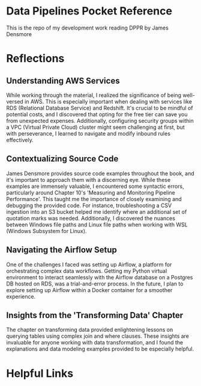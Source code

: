 # Data Pipelines Pocket Reference
This is the repo of my development work reading DPPR by James Densmore

# Reflections

## Understanding AWS Services

While working through the material, I realized the significance of being well-versed in AWS. This is especially important when dealing with services like RDS (Relational Database Service) and Redshift. It's crucial to be mindful of potential costs, and I discovered that opting for the free tier can save you from unexpected expenses. Additionally, configuring security groups within a VPC (Virtual Private Cloud) cluster might seem challenging at first, but with perseverance, I learned to navigate and modify inbound rules effectively.

## Contextualizing Source Code

James Densmore provides source code examples throughout the book, and it's important to approach them with a discerning eye. While these examples are immensely valuable, I encountered some syntactic errors, particularly around Chapter 10's 'Measuring and Monitoring Pipeline Performance'. This taught me the importance of closely examining and debugging the provided code. For instance, troubleshooting a CSV ingestion into an S3 bucket helped me identify where an additional set of quotation marks was needed. Additionally, I discovered the nuances between Windows file paths and Linux file paths when working with WSL (Windows Subsystem for Linux).

## Navigating the Airflow Setup

One of the challenges I faced was setting up Airflow, a platform for orchestrating complex data workflows. Getting my Python virtual environment to interact seamlessly with the Airflow database on a Postgres DB hosted on RDS, was a trial-and-error process. In the future, I plan to explore setting up Airflow within a Docker container for a smoother experience.

## Insights from the 'Transforming Data' Chapter

The chapter on transforming data provided enlightening lessons on querying tables using complex join and where clauses. These insights are invaluable for anyone working with data transformation, and I found the explanations and data modeling examples provided to be especially helpful.

# Helpful Links